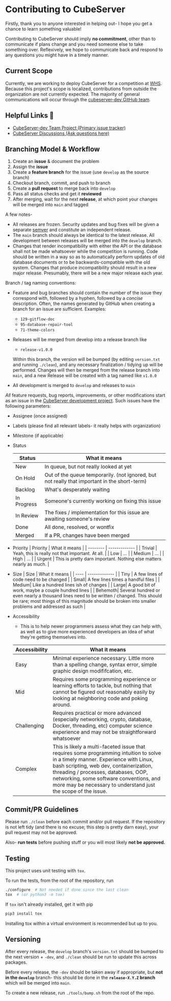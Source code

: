 # Contributing to CubeServer

Firstly, thank you to anyone interested in helping out- I hope you get a chance to learn something valuable!

Contributing to CubeServer should imply **no commitment**, other than to communicate if plans change and you need someone else to take something over. Reflexively, we hope to communicate back and respond to any questions you might have in a timely manner.

## Current Scope

Currently, we are working to deploy CubeServer for a competition at [WHS](https://github.com/Windham-High-School). Because this project's scope is localized, contributions from outside the organization are not currently expected. The majority of general communications will occur through the [cubeserver-dev GitHub team](https://github.com/orgs/Windham-High-School/teams/cubeserver-dev).


## Helpful Links :link:
- [CubeServer-dev Team Project (Primary issue tracker)](https://github.com/orgs/Windham-High-School/projects/1)
- [CubeServer Discussions (Ask questions here)](https://github.com/Windham-High-School/CubeServer/discussions)

## Branching Model & Workflow

1. Create an **issue** & document the problem
2. Assign the **issue**
3. Create a **feature branch** for the issue (use `develop` as the source branch)
4. Checkout branch, commit, and push to branch
5. Create a **pull request** to merge back into `develop`
6. Pass all status checks and get it **reviewed**
7. After merging, wait for the next **release**, at which point your changes will be merged into `main` and tagged

A few notes-
* All releases are frozen. Security updates and bug fixes will be given a separate [semver](https://semver.org/) and constitute an independent release.
* The `main` branch should always be identical to the latest release. All development between releases will be merged into the `develop` branch.
* Changes that render incompatibility with either the API or the database shall not be made whatsoever while the competition is running. Code should be written in a way so as to automatically perform updates of old database documents or to be backwards-compatible with the old system. Changes that produce incompatibility should result in a new major release. Presumably, there will be a new major release each year.

Branch / tag naming conventions:
- Feature and bug branches should contain the number of the issue they correspond with, followed by a hyphen, followed by a _concise_ description. Often, the names generated by GitHub when creating a branch for an issue are sufficient. Examples:
    - `129-gitflow-doc`
    - `95-database-repair-tool`
    - `71-theme-colors`
- Releases will be merged from develop into a release branch like
    - `release-v1.0.0`

    Within this branch, the version will be bumped (by editing `version.txt` and running `./clean`), and any necessary finalization / tidying up will be performed. Changes will then be merged from the release branch into `main`, and a new Release will be created with a tag named like `v1.0.0`

- All development is merged to `develop` and releases to `main`

*All* feature requests, bug reports, improvements, or other modifications start as an issue in the [CubeServer development project](https://github.com/orgs/Windham-High-School/projects/1).
Such issues have the following parameters:

- Assignee (once assigned)
- Labels (please find all relevant labels- it really helps with organization)
- Milestone (if applicable)
- Status

    | Status | What it means |
    | ------ | ------------- |
    | New    | In queue, but not really looked at yet |
    | On Hold| Out of the queue temporarily. (not ignored, but not really that important in the short-term) |
    | Backlog| What's desperately waiting |
    | In Progress| Someone's currently working on fixing this issue |
    | In Review| The fixes / implementation for this issue are awaiting someone's review |
    | Done   | All done, resolved, or wontfix |
    | Merged | If a PR, changes have been merged |
- Priority
    | Priority | What it means |
    | -------- | ------------- |
    | Trivial  | Yeah, this is really not that important. At all. |
    | Low      | ... |
    | Medium   | ... |
    | High     | ... |
    | Urgent   | This is pretty darn important. Nothing else matters nearly as much. |
- Size
    | Size | What it means |
    | ---- | ------------- |
    | Tiny | A few lines of code need to be changed |
    | Small| A few lines times a handful files |
    | Medium| Like a hundred lines ish of changes |
    | Large| A good bit of work, maybe a couple hundred lines |
    | Behemoth| Several hundred or even nearly a thousand lines need to be written / changed. This should be rare; most things of this magnitude should be broken into smaller problems and addressed as such |
- Accessibility
    - This is to help newer programmers assess what they can help with, as well as to give more experienced developers an idea of what they're getting themselves into.

    | Accessibility | What it means |
    | ------------- | ------------- |
    | Easy          | Minimal experience necessary. Little more than a spelling change, syntax error, simple graphic design modififcation, etc.
    | Mid           | Requires some programming experience or learning efforts to tackle, but nothing that cannot be figured out reasonably easily by looking at neighboring code and poking around. |
    | Challenging   | Requires practical or more advanced (especially networking, crypto, database, Docker, threading, etc) computer science experience and may not be straightforward whatsoever |
    | Complex       | This is likely a multi-faceted issue that requires some programming intuition to solve in a timely manner. Experience with Linux, bash scripting, web dev, containerization, threading / processes, databases, OOP, networking, some software conventions, and more may be necessary to understand just the scope of the issue. |

## Commit/PR Guidelines

Please run `./clean` before each commit and/or pull request. If the repository is not left tidy (and there is no excuse; this step is pretty darn easy), your pull request may not be approved.

Also- **run tests** before pushing stuff or you will most likely **not be approved.**

## Testing

This project uses unit testing with `tox`.

To run the tests, from the root of the repository, run
```bash
./configure  # Not needed if done since the last clean
tox  # (or python3 -m tox)
```

If `tox` isn't already installed, get it with pip
```bash
pip3 install tox
```
Installing tox within a virtual environment is recommended but up to you.


## Versioning

After every release, the `develop` branch's `version.txt` should be bumped to the next version + `-dev`, and `./clean` should be run to update this across packages.

Before every release, the `-dev` should be taken away if appropriate, but **not in the `develop`** branch- this should be done in the **`release-X.Y.Z` branch** which will be merged into `main`.

To create a new release, run `./tools/bump.sh` from the root of the repo.
